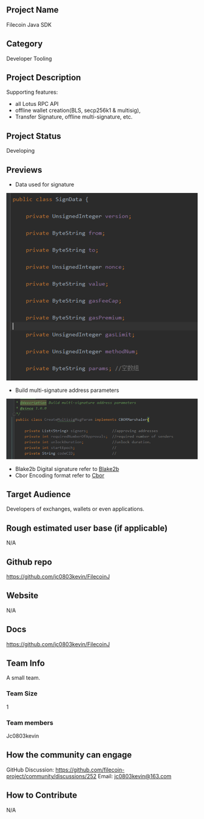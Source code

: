 ## Project Name
Filecoin Java SDK

## Category 
Developer Tooling

## Project Description
Supporting features:

+ all Lotus RPC API
+ offline wallet creation(BLS, secp256k1 & multisig), 
+ Transfer Signature, offline multi-signature, etc.

## Project Status
Developing

## Previews

* Data used for signature

![Data used for signature](./images/Sign%20Data.jpg)

* Build multi-signature address parameters

![Build multi-signature address parameters](./images/Build%20multi-signature%20address%20parameters.jpg)

* Blake2b Digital signature refer to [Blake2b](https://github.com/alphazero/Blake2b)
* Cbor Encoding format refer to [Cbor](https://github.com/whyrusleeping/cbor-gen)

## Target Audience
Developers of exchanges, wallets or even applications.

## Rough estimated user base (if applicable)

N/A

## Github repo

https://github.com/jc0803kevin/FilecoinJ

## Website

N/A


## Docs
https://github.com/jc0803kevin/FilecoinJ

## Team Info
A small team.

### Team Size 

1 

### Team members  
Jc0803kevin

## How the community can engage

GitHub Discussion: https://github.com/filecoin-project/community/discussions/252
Email: jc0803kevin@163.com  


## How to Contribute

N/A
